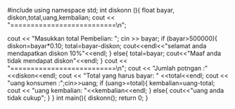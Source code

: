 #include<iostream>
using namespace std;
int diskonn (){
  float bayar, diskon,total,uang,kembalian;
  cout << "==========================\n";
  
  cout << "Masukkan total Pembelian: ";
  cin >> bayar;
   if (bayar>500000){
   	diskon=bayar*0.10;
    total=bayar-diskon;
	cout<<endl<<"selamat anda mendapatkan diskon 10%"<<endl;
   }
   else{
   	total=bayar;
   	cout<<"Maaf anda tidak mendapat diskon"<<endl;
   }
  cout << "==========================\n";
  cout << "Jumlah potngan :"<<diskon<<endl;
  cout << "Total yang harus bayar: " <<total<<endl;
  cout << "uang konsumen :";cin>>uang;
  if (uang>=total){
  kembalian=uang-total;
  cout << "uang kembalian: "<<kembalian<<endl;
  }
  else{
  	cout<<"uang anda tidak cukup";
  } 
}
int main(){
	diskonn();
	return 0;
}
